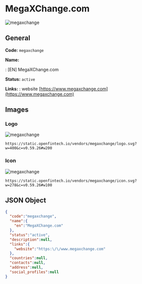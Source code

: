 
# MegaXChange.com 
![megaxchange](https://static.openfintech.io/vendors/megaxchange/logo.svg?w=400&c=v0.59.26#w200)  

## General 
 
**Code:** `megaxchange` 
 
**Name:** 
 
:	[EN] MegaXChange.com 
 
**Status:** `active` 
 
**Links:** 
: website [https://www.megaxchange.com](https://www.megaxchange.com) 
 

## Images 

### Logo 
 
![megaxchange](https://static.openfintech.io/vendors/megaxchange/logo.svg?w=400&c=v0.59.26#w200)  

```
https://static.openfintech.io/vendors/megaxchange/logo.svg?w=400&c=v0.59.26#w200
```  

### Icon 
 
![megaxchange](https://static.openfintech.io/vendors/megaxchange/icon.svg?w=278&c=v0.59.26#w100)  

```
https://static.openfintech.io/vendors/megaxchange/icon.svg?w=278&c=v0.59.26#w100
```  

## JSON Object 

```json
{
  "code":"megaxchange",
  "name":{
    "en":"MegaXChange.com"
  },
  "status":"active",
  "description":null,
  "links":{
    "website":"https:\/\/www.megaxchange.com"
  },
  "countries":null,
  "contacts":null,
  "address":null,
  "social_profiles":null
}
```  
